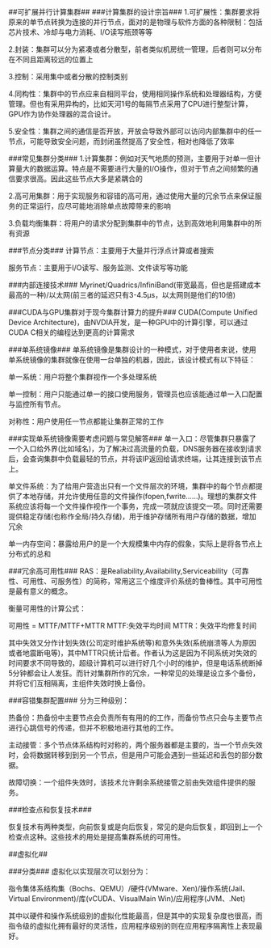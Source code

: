 ##可扩展并行计算集群##
###计算集群的设计宗旨###
1.可扩展性：集群要求将原来的单节点转换为连接的并行节点，面对的是物理与软件方面的各种限制：包括芯片技术、冷却与电力消耗、I/O读写瓶颈等等

2.封装：集群可以分为紧凑或者分散型，前者类似机房统一管理，后者则可以分布在不同且距离较远的位置上

3.控制：采用集中或者分散的控制类别

4.同构性：集群中的节点应来自相同平台，使用相同操作系统和处理器结构，方便管理。但也有采用异构的，比如天河1号的每隔节点采用了CPU进行整型计算，GPU作为协作处理器的混合设计。

5.安全性：集群之间的通信是否开放，开放会导致外部可以访问内部集群中的任一节点，可能导致安全问题，而封闭虽然提高了安全性，相对也降低了效率

###常见集群分类###
1.计算集群：例如对天气地质的预测，主要用于对单一但计算量大的数据运算。特点是不需要进行大量的I/O操作，但对于节点之间频繁的通信要求很高。因此这些节点大多是紧耦合的

2.高可用集群：用于实现服务和容错的高可用，通过使用大量的冗余节点来保证服务的正常运行，应尽可能地消除单点故障带来的影响

3.负载均衡集群：将用户的请求分配到集群中的节点，达到高效地利用集群中的所有资源

###节点分类###
计算节点：主要用于大量并行浮点计算或者搜索

服务节点：主要用于I/O读写、服务监测、文件读写等功能

###内部连接技术###
Myrinet/Quadrics/InfiniBand(带宽最高，但也是搭建成本最高的一种)/以太网(前三者的延迟只有3-4.5μs，以太网则是他们的10倍)

###CUDA与GPU集群对于现今集群计算力的提升###
CUDA(Compute Unified Device Architecture)，由NVDIA开发，是一种GPU中的计算引擎，可以通过CUDA C相关的编程达到更高的计算需求

###单系统镜像###
单系统镜像是集群设计的一种模式，对于使用者来说，使用单系统镜像的集群就像在使用一台单独的机器，因此，该设计模式有以下特征：

单一系统：用户将整个集群视作一个多处理系统

单一控制：用户只能通过单一的接口使用服务，管理员也应该能通过单一入口配置与监控所有节点。

对称性：用户使用任一节点都能让集群正常的工作

###实现单系统镜像需要考虑问题与常见解答###
单一入口：尽管集群只暴露了一个入口给外界(比如域名)，为了解决过高流量的负载，DNS服务器在接收到请求后，会查询集群中负载最轻的节点，并将该IP返回给请求终端，让其连接到该节点上。

单文件系统：为了给用户营造出只有一个文件层次的环境，集群中的每个节点都提供了本地存储，并允许使用任意的文件操作(fopen,fwrite……)。理想的集群文件系统应该将每一个文件操作视作一个事务，完成一项就应该提交一项。同时还需要提供稳定存储(也称作全局/持久存储)，用于维护存储所有用户存储的数据，增加冗余

单一内存空间：暴露给用户的是一个大规模集中内存的假象，实际上是将各节点上分布式的总和


###冗余高可用性###
RAS：是Realiability,Availability,Serviceability（可靠性、可用性、可服务性）的简称，常用这三个维度评价系统的鲁棒性。其中可用性是最有意义的概念。

衡量可用性的计算公式：

可用性 = MTTF/MTTF+MTTR
MTTF:失效平均时间  MTTR：失效平均修复时间

其中失效又分作计划失效(公司定时维护系统等)和意外失效(系统崩溃等人为原因或者地震断电等)，其中MTTR只统计后者。作者认为这是因为不同系统对失效的时间要求不同导致的，超级计算机可以进行好几个小时的维护，但是电话系统断掉5分钟都会让人发狂。而针对集群所作的冗余，一种常见的处理是设立多个备份，并将它们互相隔离，主组件失效时换上备份。

###容错集群配置###
分为三种级别：

热备份：热备份中主要节点会负责所有有用的的工作，而备份节点只会与主要节点进行心跳信号的传递，但并不积极地进行其他的工作。

主动接管：多个节点体系结构时对称的，两个服务器都是主要的，当一个节点失效时，会将数据转移到到另一个节点，但是用户可能会遇到一些延迟和丢包的部分数据。

故障切换：一个组件失效时，该技术允许剩余系统接管之前由失效组件提供的服务。

###检查点和恢复技术###

恢复技术有两种类型，向前恢复或是向后恢复，常见的是向后恢复，即回到上一个检查点这种。这些技术的用处是提高集群系统的可用性。

##虚拟化##
 
###分类###
虚拟化以实现层次可以划分为：

指令集体系结构集（Bochs、QEMU）/硬件(VMware、Xen)/操作系统(Jail、Virtual Environment)/库(vCUDA、VisualMain Win)/应用程序(JVM、.Net)

其中以硬件和操作系统级别的虚拟化性能最高，但是其中的实现复杂度也很高，而指令级的虚拟化拥有最好的灵活性，应用程序级别的则在应用程序隔离性上表现最好。

